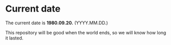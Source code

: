 # Current date

The current date is **1980.09.20.** (YYYY.MM.DD.)

This repository will be good when the world ends, so we will know how long it lasted.